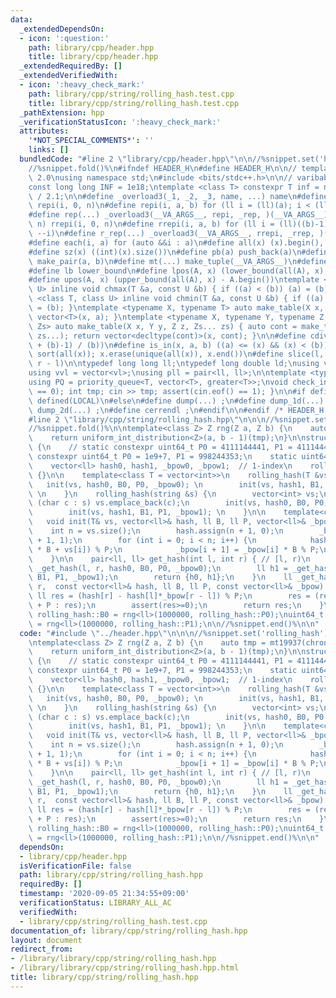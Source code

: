 ```yaml
---
data:
  _extendedDependsOn:
  - icon: ':question:'
    path: library/cpp/header.hpp
    title: library/cpp/header.hpp
  _extendedRequiredBy: []
  _extendedVerifiedWith:
  - icon: ':heavy_check_mark:'
    path: library/cpp/string/rolling_hash.test.cpp
    title: library/cpp/string/rolling_hash.test.cpp
  _pathExtension: hpp
  _verificationStatusIcon: ':heavy_check_mark:'
  attributes:
    '*NOT_SPECIAL_COMMENTS*': ''
    links: []
  bundledCode: "#line 2 \"library/cpp/header.hpp\"\n\n//%snippet.set('header')%\n\
    //%snippet.fold()%\n#ifndef HEADER_H\n#define HEADER_H\n\n// template version\
    \ 2.0\nusing namespace std;\n#include <bits/stdc++.h>\n\n// varibable settings\n\
    const long long INF = 1e18;\ntemplate <class T> constexpr T inf = numeric_limits<T>::max()\
    \ / 2.1;\n\n#define _overload3(_1, _2, _3, name, ...) name\n#define _rep(i, n)\
    \ repi(i, 0, n)\n#define repi(i, a, b) for (ll i = (ll)(a); i < (ll)(b); ++i)\n\
    #define rep(...) _overload3(__VA_ARGS__, repi, _rep, )(__VA_ARGS__)\n#define _rrep(i,\
    \ n) rrepi(i, 0, n)\n#define rrepi(i, a, b) for (ll i = (ll)((b)-1); i >= (ll)(a);\
    \ --i)\n#define r_rep(...) _overload3(__VA_ARGS__, rrepi, _rrep, )(__VA_ARGS__)\n\
    #define each(i, a) for (auto &&i : a)\n#define all(x) (x).begin(), (x).end()\n\
    #define sz(x) ((int)(x).size())\n#define pb(a) push_back(a)\n#define mp(a, b)\
    \ make_pair(a, b)\n#define mt(...) make_tuple(__VA_ARGS__)\n#define ub upper_bound\n\
    #define lb lower_bound\n#define lpos(A, x) (lower_bound(all(A), x) - A.begin())\n\
    #define upos(A, x) (upper_bound(all(A), x) - A.begin())\ntemplate <class T, class\
    \ U> inline void chmax(T &a, const U &b) { if ((a) < (b)) (a) = (b); }\ntemplate\
    \ <class T, class U> inline void chmin(T &a, const U &b) { if ((a) > (b)) (a)\
    \ = (b); }\ntemplate <typename X, typename T> auto make_table(X x, T a) { return\
    \ vector<T>(x, a); }\ntemplate <typename X, typename Y, typename Z, typename...\
    \ Zs> auto make_table(X x, Y y, Z z, Zs... zs) { auto cont = make_table(y, z,\
    \ zs...); return vector<decltype(cont)>(x, cont); }\n\n#define cdiv(a, b) (((a)\
    \ + (b)-1) / (b))\n#define is_in(x, a, b) ((a) <= (x) && (x) < (b))\n#define uni(x)\
    \ sort(all(x)); x.erase(unique(all(x)), x.end())\n#define slice(l, r) substr(l,\
    \ r - l)\n\ntypedef long long ll;\ntypedef long double ld;\nusing vl = vector<ll>;\n\
    using vvl = vector<vl>;\nusing pll = pair<ll, ll>;\n\ntemplate <typename T>\n\
    using PQ = priority_queue<T, vector<T>, greater<T>>;\nvoid check_input() { assert(cin.eof()\
    \ == 0); int tmp; cin >> tmp; assert(cin.eof() == 1); }\n\n#if defined(PCM) ||\
    \ defined(LOCAL)\n#else\n#define dump(...) ;\n#define dump_1d(...) ;\n#define\
    \ dump_2d(...) ;\n#define cerrendl ;\n#endif\n\n#endif /* HEADER_H */\n//%snippet.end()%\n\
    #line 2 \"library/cpp/string/rolling_hash.hpp\"\n\n\n//%snippet.set('rolling_hash')%\n\
    //%snippet.fold()%\n\ntemplate<class Z> Z rng(Z a, Z b) {\n    auto tmp = mt19937(chrono::steady_clock::now().time_since_epoch().count());\n\
    \    return uniform_int_distribution<Z>(a, b - 1)(tmp);\n}\n\nstruct rolling_hash\
    \ {\n    // static constexpr uint64_t P0 = 4111144441, P1 = 4111444111;\n    static\
    \ constexpr uint64_t P0 = 1e9+7, P1 = 998244353;\n    static uint64_t B0, B1;\n\
    \    vector<ll> hash0, hash1, _bpow0, _bpow1;  // 1-index\n    rolling_hash()\
    \ {}\n\n    template<class T = vector<int>>\n    rolling_hash(T &vs) {\n     \
    \   init(vs, hash0, B0, P0, _bpow0); \n        init(vs, hash1, B1, P1, _bpow1);\
    \ \n    }\n    rolling_hash(string &s) {\n        vector<int> vs;\n        for\
    \ (char c : s) vs.emplace_back(c);\n        init(vs, hash0, B0, P0, _bpow0); \n\
    \        init(vs, hash1, B1, P1, _bpow1); \n    }\n\n    template<class T>\n \
    \   void init(T& vs, vector<ll>& hash, ll B, ll P, vector<ll>& _bpow) {\n    \
    \    int n = vs.size();\n        hash.assign(n + 1, 0);\n        _bpow.assign(n\
    \ + 1, 1);\n        for (int i = 0; i < n; i++) {\n            hash[i + 1] = (hash[i]\
    \ * B + vs[i]) % P;\n            _bpow[i + 1] = _bpow[i] * B % P;\n        }\n\
    \    }\n\n    pair<ll, ll> get_hash(int l, int r) { // [l, r)\n        ll h0 =\
    \ _get_hash(l, r, hash0, B0, P0, _bpow0);\n        ll h1 = _get_hash(l, r, hash1,\
    \ B1, P1, _bpow1);\n        return {h0, h1};\n    }\n    ll _get_hash(int l, int\
    \ r,  const vector<ll>& hash, ll B, ll P, const vector<ll>& _bpow) {\n       \
    \ ll res = (hash[r] - hash[l]*_bpow[r - l]) % P;\n        res = (res < 0 ? res\
    \ + P : res);\n        assert(res>=0);\n        return res;\n    }\n};\nuint64_t\
    \ rolling_hash::B0 = rng<ll>(1000000, rolling_hash::P0);\nuint64_t rolling_hash::B1\
    \ = rng<ll>(1000000, rolling_hash::P1);\n\n//%snippet.end()%\n\n"
  code: "#include \"../header.hpp\"\n\n\n//%snippet.set('rolling_hash')%\n//%snippet.fold()%\n\
    \ntemplate<class Z> Z rng(Z a, Z b) {\n    auto tmp = mt19937(chrono::steady_clock::now().time_since_epoch().count());\n\
    \    return uniform_int_distribution<Z>(a, b - 1)(tmp);\n}\n\nstruct rolling_hash\
    \ {\n    // static constexpr uint64_t P0 = 4111144441, P1 = 4111444111;\n    static\
    \ constexpr uint64_t P0 = 1e9+7, P1 = 998244353;\n    static uint64_t B0, B1;\n\
    \    vector<ll> hash0, hash1, _bpow0, _bpow1;  // 1-index\n    rolling_hash()\
    \ {}\n\n    template<class T = vector<int>>\n    rolling_hash(T &vs) {\n     \
    \   init(vs, hash0, B0, P0, _bpow0); \n        init(vs, hash1, B1, P1, _bpow1);\
    \ \n    }\n    rolling_hash(string &s) {\n        vector<int> vs;\n        for\
    \ (char c : s) vs.emplace_back(c);\n        init(vs, hash0, B0, P0, _bpow0); \n\
    \        init(vs, hash1, B1, P1, _bpow1); \n    }\n\n    template<class T>\n \
    \   void init(T& vs, vector<ll>& hash, ll B, ll P, vector<ll>& _bpow) {\n    \
    \    int n = vs.size();\n        hash.assign(n + 1, 0);\n        _bpow.assign(n\
    \ + 1, 1);\n        for (int i = 0; i < n; i++) {\n            hash[i + 1] = (hash[i]\
    \ * B + vs[i]) % P;\n            _bpow[i + 1] = _bpow[i] * B % P;\n        }\n\
    \    }\n\n    pair<ll, ll> get_hash(int l, int r) { // [l, r)\n        ll h0 =\
    \ _get_hash(l, r, hash0, B0, P0, _bpow0);\n        ll h1 = _get_hash(l, r, hash1,\
    \ B1, P1, _bpow1);\n        return {h0, h1};\n    }\n    ll _get_hash(int l, int\
    \ r,  const vector<ll>& hash, ll B, ll P, const vector<ll>& _bpow) {\n       \
    \ ll res = (hash[r] - hash[l]*_bpow[r - l]) % P;\n        res = (res < 0 ? res\
    \ + P : res);\n        assert(res>=0);\n        return res;\n    }\n};\nuint64_t\
    \ rolling_hash::B0 = rng<ll>(1000000, rolling_hash::P0);\nuint64_t rolling_hash::B1\
    \ = rng<ll>(1000000, rolling_hash::P1);\n\n//%snippet.end()%\n\n"
  dependsOn:
  - library/cpp/header.hpp
  isVerificationFile: false
  path: library/cpp/string/rolling_hash.hpp
  requiredBy: []
  timestamp: '2020-09-05 21:34:55+09:00'
  verificationStatus: LIBRARY_ALL_AC
  verifiedWith:
  - library/cpp/string/rolling_hash.test.cpp
documentation_of: library/cpp/string/rolling_hash.hpp
layout: document
redirect_from:
- /library/library/cpp/string/rolling_hash.hpp
- /library/library/cpp/string/rolling_hash.hpp.html
title: library/cpp/string/rolling_hash.hpp
---
```

